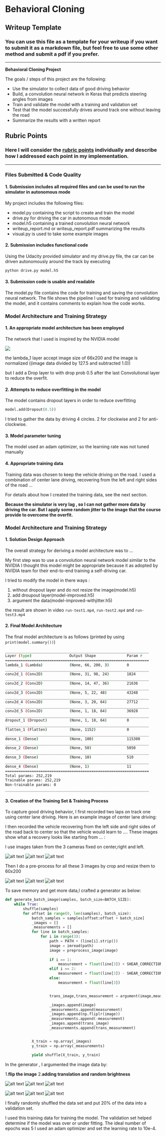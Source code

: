 # **Behavioral Cloning** 

## Writeup Template

### You can use this file as a template for your writeup if you want to submit it as a markdown file, but feel free to use some other method and submit a pdf if you prefer.


[//]: # (Image References)

[image1]: ./examples/origin_center_2016_12_01_13_31_13_686.jpg 
[image2]: ./examples/origin_right_2016_12_01_13_31_13_686.jpg 
[image3]: ./examples/origin_left_2016_12_01_13_31_13_686.jpg 

[image4]: ./examples/preprocessd_center_2016_12_01_13_31_13_686.jpg 
[image5]: ./examples/preprocessd_right_2016_12_01_13_31_13_686.jpg 
[image6]: ./examples/preprocessd_left_2016_12_01_13_31_13_686.jpg 

[image7]: ./examples/argument_center_2016_12_01_13_31_13_686.jpg
[image8]: ./examples/argument_right_2016_12_01_13_31_13_686.jpg
[image9]: ./examples/argument_left_2016_12_01_13_31_13_686.jpg

[image10]: ./examples/flip_center_2016_12_01_13_31_13_686.jpg
[image11]: ./examples/flip_right_2016_12_01_13_31_13_686.jpg
[image12]: ./examples/flip_left_2016_12_01_13_31_13_686.jpg

---

**Behavioral Cloning Project**

The goals / steps of this project are the following:
* Use the simulator to collect data of good driving behavior
* Build, a convolution neural network in Keras that predicts steering angles from images
* Train and validate the model with a training and validation set
* Test that the model successfully drives around track one without leaving the road
* Summarize the results with a written report


## Rubric Points
### Here I will consider the [rubric points](https://review.udacity.com/#!/rubrics/432/view) individually and describe how I addressed each point in my implementation.  

---
### Files Submitted & Code Quality

#### 1. Submission includes all required files and can be used to run the simulator in autonomous mode

My project includes the following files:
* model.py containing the script to create and train the model
* drive.py for driving the car in autonomous mode
* model.h5 containing a trained convolution neural network 
* writeup_report.md or writeup_report.pdf summarizing the results
* visual.py is used to take some example images

#### 2. Submission includes functional code
Using the Udacity provided simulator and my drive.py file, the car can be driven autonomously around the track by executing 
```sh
python drive.py model.h5
```

#### 3. Submission code is usable and readable

The model.py file contains the code for training and saving the convolution neural network. The file shows the pipeline I used for training and validating the model, and it contains comments to explain how the code works.

### Model Architecture and Training Strategy

#### 1. An appropriate model architecture has been employed

The network that I used is inspired by the NVIDIA model 

![](https://devblogs.nvidia.com/parallelforall/wp-content/uploads/2016/08/cnn-architecture-624x890.png)

the lambda_1 layer accept image size of 66x200 and the image is normalized ((image data divided by 127.5 and subtracted 1.0))

but I add a Drop layer to with drop prob 0.5 after the last Convolutional layer to reduce the overfit.




#### 2. Attempts to reduce overfitting in the model

The model contains dropout layers in order to reduce overfitting


```python
model.add(Dropout(0.5))
```


I tried to gather the data by driving 4 circles. 2 for clockwise and 2 for anti-clockwise. 



#### 3. Model parameter tuning

The model used an adam optimizer, so the learning rate was not tuned manually 

#### 4. Appropriate training data

Training data was chosen to keep the vehicle driving on the road. I used a combination of center lane driving, recovering from the left and right sides of the road ... 

For details about how I created the training data, see the next section. 

**Because the simulator is very lag , so I can not gather more data by driving the car. But I apply some random jitter to the image that the course provide to overcome the overfit.**

### Model Architecture and Training Strategy

#### 1. Solution Design Approach

The overall strategy for deriving a model architecture was to ...

My first step was to use a convolution neural network model similar to the NVIDIA I thought this model might be appropriate because it as adopted by NVIDIA team for their end-to-end training a self-driving car.

I tried to modify the model in there ways :
1. without dropout layer and do not resize the image(model.h5)
2. add droupout layer(model-improved.h5)
3. argument the data(model-improved-withjitter.h5)

the result are shown in video `run-test1.mp4`, `run-test2.mp4` and `run-test3.mp4`


#### 2. Final Model Architecture

The final model architecture is as follows (printed by using `print(model.summary())`)



```sh
_________________________________________________________________
Layer (type)                 Output Shape              Param #
=================================================================
lambda_1 (Lambda)            (None, 66, 200, 3)        0
_________________________________________________________________
conv2d_1 (Conv2D)            (None, 31, 98, 24)        1824
_________________________________________________________________
conv2d_2 (Conv2D)            (None, 14, 47, 36)        21636
_________________________________________________________________
conv2d_3 (Conv2D)            (None, 5, 22, 48)         43248
_________________________________________________________________
conv2d_4 (Conv2D)            (None, 3, 20, 64)         27712
_________________________________________________________________
conv2d_5 (Conv2D)            (None, 1, 18, 64)         36928
_________________________________________________________________
dropout_1 (Dropout)          (None, 1, 18, 64)         0
_________________________________________________________________
flatten_1 (Flatten)          (None, 1152)              0
_________________________________________________________________
dense_1 (Dense)              (None, 100)               115300
_________________________________________________________________
dense_2 (Dense)              (None, 50)                5050
_________________________________________________________________
dense_3 (Dense)              (None, 10)                510
_________________________________________________________________
dense_4 (Dense)              (None, 1)                 11
=================================================================
Total params: 252,219
Trainable params: 252,219
Non-trainable params: 0
_________________________________________________________________
```

#### 3. Creation of the Training Set & Training Process

To capture good driving behavior, I first recorded two laps on track one using center lane driving. Here is an example image of center lane driving:


I then recorded the vehicle recovering from the left side and right sides of the road back to center so that the vehicle would learn to .... These images show what a recovery looks like starting from ... :

I use images taken from the 3 cameras fixed on center,right and left.

![alt text][image1]
![alt text][image2]
![alt text][image3]

Then I do a pre-process for all these 3 images by crop and resize them to 60x200

![alt text][image4]
![alt text][image5]
![alt text][image6]

To save memory and get more data,I crafted a generator as below:

```python
def generate_batch_image(samples, batch_size=BATCH_SIZE):
    while True:
        shuffle(samples)
        for offset in range(0, len(samples), batch_size):
            batch_samples = samples[offset:offset + batch_size]
            _images = []
            _measurements = []
            for line in batch_samples:
                for i in range(3):
                    path = PATH + (line[i].strip())
                    image = imread(path)
                    image = preprocess_image(image)
                    
                    if i == 1:
                        measurement = float(line[3]) + SHEAR_CORRECTION
                    elif i == 2:
                        measurement = float(line[3]) - SHEAR_CORRECTION
                    else:
                        measurement = float(line[3])


                    trans_image,trans_measurement = argument(image,measurement)

                    _images.append(image)
                    _measurements.append(measurement)
                    _images.append(np.fliplr(image))
                    _measurements.append(-measurement)
                    _images.append(trans_image)
                    _measurements.append(trans_measurement)


            X_train = np.array(_images)
            y_train = np.array(_measurements)

            yield shuffle(X_train, y_train)
```

In the generator , I argumented the image data by:

1.**flip the image**
2.**adding translation and random brightness**

![alt text][image10]
![alt text][image11]
![alt text][image12]

![alt text][image7]
![alt text][image8]
![alt text][image9]




I finally randomly shuffled the data set and put 20% of the data into a validation set. 

I used this training data for training the model. The validation set helped determine if the model was over or under fitting. The ideal number of epochs was 5 I used an adam optimizer and set the learning rate to 10e-4.

